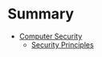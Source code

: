 # Summary

* [Computer Security](computer_security/README.md)
    * [Security Principles](computer_security/principles.md)
